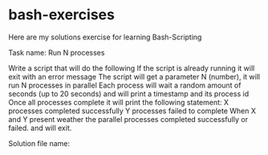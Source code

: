 # bash-exercises
Here are my solutions exercise for learning Bash-Scripting

Task name: Run N processes 

Write a script that will do the following
If the script is already running it will exit with an error message
The script will get a parameter N (number), it will run N processes in parallel
Each process will wait a random amount of seconds (up to 20 seconds) and will print a timestamp and its process id
Once all processes complete it will print the following statement:
X processes completed successfully
Y processes failed to complete
When X and Y present weather the parallel processes completed successfully or failed.
and will exit.

Solution file name: 
